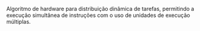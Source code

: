 Algoritmo de hardware para distribuição dinâmica de tarefas, permitindo a execução simultânea de instruções com o uso de unidades de execução múltiplas. 
